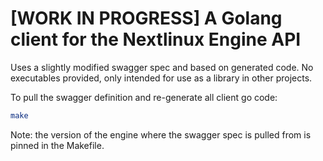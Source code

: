 # [WORK IN PROGRESS] A Golang client for the Nextlinux Engine API

Uses a slightly modified swagger spec and based on generated code. No executables provided, only intended for use as a library in other projects.

To pull the swagger definition and re-generate all client go code:
```bash
make 
```

Note: the version of the engine where the swagger spec is pulled from is pinned in the Makefile. 
